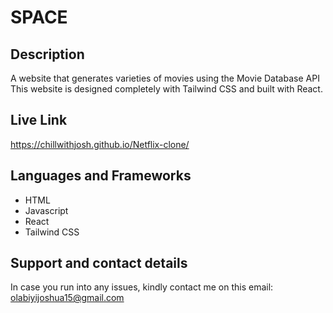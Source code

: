 # SPACE

## Description
A website that generates varieties of movies using the Movie Database API This website is designed completely with Tailwind CSS and built with React.

## Live Link
https://chillwithjosh.github.io/Netflix-clone/

## Languages and Frameworks
* HTML
* Javascript
* React
* Tailwind CSS

## Support and contact details
In case you run into any issues, kindly contact me on this email: olabiyijoshua15@gmail.com
